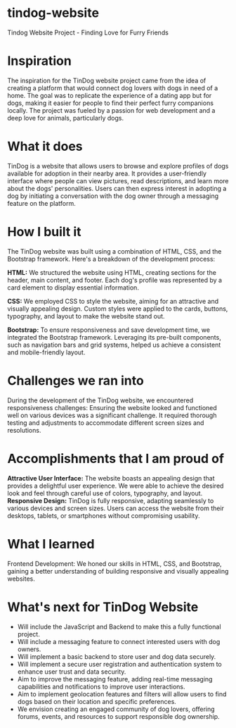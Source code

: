 # tindog-website
Tindog Website Project - Finding Love for Furry Friends
# Inspiration
The inspiration for the TinDog website project came from the idea of creating a platform that would connect dog lovers with dogs in need of a home. The goal was to replicate the experience of a dating app but for dogs, making it easier for people to find their perfect furry companions locally. The project was fueled by a passion for web development and a deep love for animals, particularly dogs.

# What it does
TinDog is a website that allows users to browse and explore profiles of dogs available for adoption in their nearby area. It provides a user-friendly interface where people can view pictures, read descriptions, and learn more about the dogs' personalities. Users can then express interest in adopting a dog by initiating a conversation with the dog owner through a messaging feature on the platform.

# How I built it
The TinDog website was built using a combination of HTML, CSS, and the Bootstrap framework. Here's a breakdown of the development process:

**HTML:** We structured the website using HTML, creating sections for the header, main content, and footer. Each dog's profile was represented by a card element to display essential information.

**CSS:** We employed CSS to style the website, aiming for an attractive and visually appealing design. Custom styles were applied to the cards, buttons, typography, and layout to make the website stand out.

**Bootstrap:** To ensure responsiveness and save development time, we integrated the Bootstrap framework. Leveraging its pre-built components, such as navigation bars and grid systems, helped us achieve a consistent and mobile-friendly layout.

# Challenges we ran into
During the development of the TinDog website, we encountered responsiveness challenges:
Ensuring the website looked and functioned well on various devices was a significant challenge. It required thorough testing and adjustments to accommodate different screen sizes and resolutions.

# Accomplishments that I am proud of
**Attractive User Interface:** The website boasts an appealing design that provides a delightful user experience. We were able to achieve the desired look and feel through careful use of colors, typography, and layout.
**Responsive Design:** TinDog is fully responsive, adapting seamlessly to various devices and screen sizes. Users can access the website from their desktops, tablets, or smartphones without compromising usability.

# What I learned
Frontend Development: We honed our skills in HTML, CSS, and Bootstrap, gaining a better understanding of building responsive and visually appealing websites.

# What's next for TinDog Website
 * Will include the JavaScript and Backend to make this a fully functional project.
 * Will include a messaging feature to connect interested users with dog owners.
 * Will implement a basic backend to store user and dog data securely.
 * Will implement a secure user registration and authentication system to enhance user trust and data security.
* Aim to improve the messaging feature, adding real-time messaging capabilities and notifications to improve user interactions.
* Aim to implement geolocation features and filters will allow users to find dogs based on their location and specific preferences.
* We envision creating an engaged community of dog lovers, offering forums, events, and resources to support responsible dog ownership.
